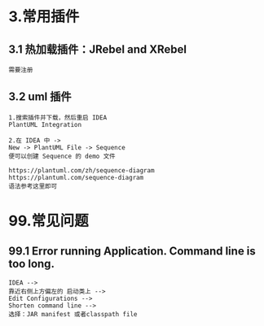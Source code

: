 


# 3.常用插件
## 3.1 热加载插件：JRebel and XRebel
```
需要注册
```
## 3.2 uml 插件
```
1.搜索插件并下载，然后重启 IDEA
PlantUML Integration

2.在 IDEA 中 ->
New -> PlantUML File -> Sequence
便可以创建 Sequence 的 demo 文件

https://plantuml.com/zh/sequence-diagram
https://plantuml.com/sequence-diagram
语法参考这里即可
```



# 99.常见问题
## 99.1 Error running Application. Command line is too long.
```
IDEA --> 
靠近右侧上方偏左的 启动类上 --> 
Edit Configurations -->
Shorten command line --> 
选择：JAR manifest 或者classpath file
```